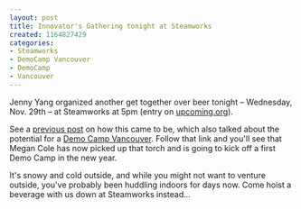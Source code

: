 ```yaml
--- 
layout: post
title: Innovator's Gathering tonight at Steamworks
created: 1164827429
categories: 
- Steamworks
- DemoCamp Vancouver
- DemoCamp
- Vancouver
---
```

<p>Jenny Yang organized another get together over beer tonight &ndash; Wednesday, Nov. 29th &ndash; at Steamworks at 5pm (entry on <a href="http://upcoming.org/event/128802/">upcoming.org</a>).</p><p>See a <a href="/blog/bmann/innovation-in-vancouver-funded-by-the-bdc">previous post</a> on how this came to be, which also talked about the potential for a <a href="http://barcamp.org/DemoCampVancouver">Demo Camp Vancouver</a>. Follow that link and you&#39;ll see that Megan Cole has now picked up that torch and is going to kick off a first Demo Camp in the new year.</p><p>It&#39;s snowy and cold outside, and while you might not want to venture outside, you&#39;ve probably been huddling indoors for days now. Come hoist a beverage with us down at Steamworks instead... </p>
